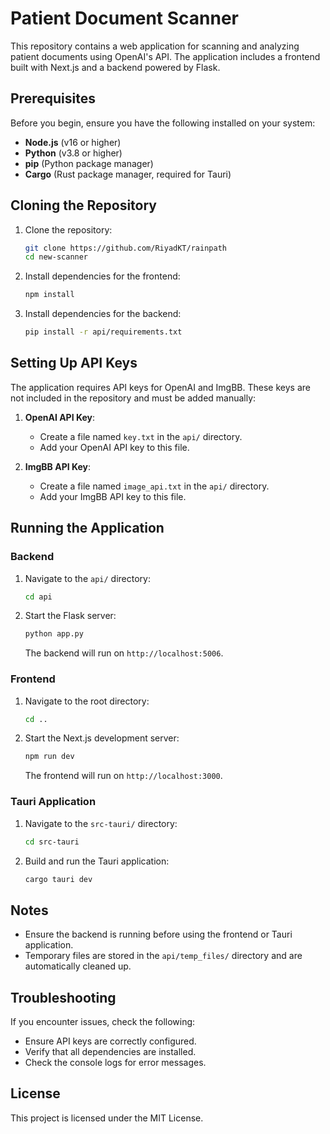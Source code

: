 # Patient Document Scanner

This repository contains a web application for scanning and analyzing patient documents using OpenAI's API. The application includes a frontend built with Next.js and a backend powered by Flask.

## Prerequisites

Before you begin, ensure you have the following installed on your system:

- **Node.js** (v16 or higher)
- **Python** (v3.8 or higher)
- **pip** (Python package manager)
- **Cargo** (Rust package manager, required for Tauri)

## Cloning the Repository

1. Clone the repository:

   ```bash
   git clone https://github.com/RiyadKT/rainpath
   cd new-scanner
   ```

2. Install dependencies for the frontend:

   ```bash
   npm install
   ```

3. Install dependencies for the backend:

   ```bash
   pip install -r api/requirements.txt
   ```

## Setting Up API Keys

The application requires API keys for OpenAI and ImgBB. These keys are not included in the repository and must be added manually:

1. **OpenAI API Key**:
   - Create a file named `key.txt` in the `api/` directory.
   - Add your OpenAI API key to this file.

2. **ImgBB API Key**:
   - Create a file named `image_api.txt` in the `api/` directory.
   - Add your ImgBB API key to this file.

## Running the Application

### Backend

1. Navigate to the `api/` directory:

   ```bash
   cd api
   ```

2. Start the Flask server:

   ```bash
   python app.py
   ```

   The backend will run on `http://localhost:5006`.

### Frontend

1. Navigate to the root directory:

   ```bash
   cd ..
   ```

2. Start the Next.js development server:

   ```bash
   npm run dev
   ```

   The frontend will run on `http://localhost:3000`.

### Tauri Application

1. Navigate to the `src-tauri/` directory:

   ```bash
   cd src-tauri
   ```

2. Build and run the Tauri application:

   ```bash
   cargo tauri dev
   ```

## Notes

- Ensure the backend is running before using the frontend or Tauri application.
- Temporary files are stored in the `api/temp_files/` directory and are automatically cleaned up.

## Troubleshooting

If you encounter issues, check the following:

- Ensure API keys are correctly configured.
- Verify that all dependencies are installed.
- Check the console logs for error messages.

## License

This project is licensed under the MIT License.